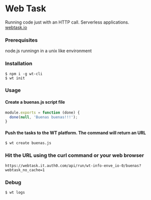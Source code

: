 # Web Task 

Running code just with an HTTP call. Serverless applications.  
[webtask.io](https://webtask.io)

### Prerequisites
node.js runningn in a unix like environment

### Installation
```
$ npm i -g wt-cli
$ wt init
```

### Usage

#### Create a buenas.js script file
```js
module.exports = function (done) {
  done(null, 'Buenas buenas!!!');
}
```

#### Push the tasks to the WT platform. The command will return an URL
```
$ wt create buenas.js
```

### Hit the URL using the curl command or your web browser
```
https://webtask.it.auth0.com/api/run/wt-info-enve_io-0/buenas?webtask_no_cache=1
```

### Debug
```
$ wt logs
```




